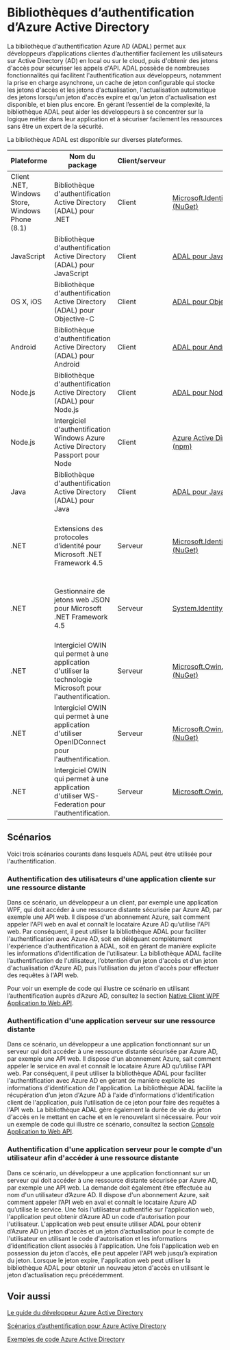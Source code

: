 <properties
   pageTitle="Bibliothèques d’authentification Azure Active Directory | Microsoft Azure"
   description="La bibliothèque d'authentification Azure AD (ADAL) permet aux développeurs d’applications clientes d’authentifier facilement les utilisateurs sur Active Directory (AD) en local ou sur le cloud, puis d'obtenir des jetons d'accès pour sécuriser les appels d'API."
   services="active-directory"
   documentationCenter=""
   authors="msmbaldwin"
   manager="mbaldwin"
   editor="mbaldwin" />
<tags
   ms.service="active-directory"
   ms.devlang="na"
   ms.topic="article"
   ms.tgt_pltfrm="na"
   ms.workload="identity"
   ms.date="11/17/2015"
   ms.author="mbaldwin" />

# Bibliothèques d’authentification d’Azure Active Directory

La bibliothèque d'authentification Azure AD (ADAL) permet aux développeurs d’applications clientes d’authentifier facilement les utilisateurs sur Active Directory (AD) en local ou sur le cloud, puis d'obtenir des jetons d'accès pour sécuriser les appels d'API. ADAL possède de nombreuses fonctionnalités qui facilitent l'authentification aux développeurs, notamment la prise en charge asynchrone, un cache de jeton configurable qui stocke les jetons d'accès et les jetons d'actualisation, l'actualisation automatique des jetons lorsqu'un jeton d'accès expire et qu’un jeton d'actualisation est disponible, et bien plus encore. En gérant l’essentiel de la complexité, la bibliothèque ADAL peut aider les développeurs à se concentrer sur la logique métier dans leur application et à sécuriser facilement les ressources sans être un expert de la sécurité.

La bibliothèque ADAL est disponible sur diverses plateformes.

|Plateforme|Nom du package|Client/serveur|Télécharger|Code source|Documentation et exemples|
|---|---|---|---|---|---|
|Client .NET, Windows Store, Windows Phone (8.1)|Bibliothèque d'authentification Active Directory (ADAL) pour .NET|Client|[Microsoft.IdentityModel.Clients.ActiveDirectory (NuGet)](https://www.nuget.org/packages/Microsoft.IdentityModel.Clients.ActiveDirectory)|[ADAL pour .NET (Github)](https://github.com/AzureAD/azure-activedirectory-library-for-dotnet)|[Documentation](https://msdn.microsoft.com/library/azure/mt417579.aspx)|
|JavaScript|Bibliothèque d'authentification Active Directory (ADAL) pour JavaScript|Client|[ADAL pour JavaScript (Github)](https://github.com/AzureAD/azure-activedirectory-library-for-js)|[ADAL pour JavaScript (Github)](https://github.com/AzureAD/azure-activedirectory-library-for-js)|Exemple : [SinglePageApp-DotNet (Github)](https://github.com/AzureADSamples/SinglePageApp-DotNet)|
|OS X, iOS|Bibliothèque d'authentification Active Directory (ADAL) pour Objective-C|Client|[ADAL pour Objective-C (CocoaPods)](https://cocoapods.org/?q=adal%20io)|[ADAL pour Objective-C (Github)](https://github.com/AzureAD/azure-activedirectory-library-for-objc)|Exemple : [NativeClient-iOS (Github)](https://github.com/AzureADSamples/NativeClient-iOS)|
|Android|Bibliothèque d'authentification Active Directory (ADAL) pour Android|Client|[ADAL pour Android (The Central Repository)](http://search.maven.org/remotecontent?filepath=com/microsoft/aad/adal/)|[ADAL pour Android (Github)](https://github.com/AzureAD/azure-activedirectory-library-for-android)|Exemple : [NativeClient-Android (Github)](https://github.com/AzureADSamples/NativeClient-Android)|
|Node.js|Bibliothèque d'authentification Active Directory (ADAL) pour Node.js|Client|[ADAL pour Node.js (npm)](https://www.npmjs.com/package/adal-node)|[ADAL pour Node.js (Github)](https://github.com/AzureAD/azure-activedirectory-library-for-nodejs)|Exemple : [WebAPI-Nodejs (Github)](https://github.com/AzureADSamples/WebAPI-Nodejs)|
|Node.js|Intergiciel d'authentification Windows Azure Active Directory Passport pour Node|Client|[Azure Active Directory Passport pour Node.js (npm)](https://www.npmjs.com/package/passport-azure-ad)|[Azure Active Directory pour Node.js (Github)](https://github.com/AzureAD/passport-azure-ad)||
|Java|Bibliothèque d'authentification Active Directory (ADAL) pour Java|Client|[ADAL pour Java (Github)](https://github.com/AzureAD/azure-activedirectory-library-for-java)|[ADAL pour Java (Github)](https://github.com/AzureAD/azure-activedirectory-library-for-java)||
|.NET|Extensions des protocoles d’identité pour Microsoft .NET Framework 4.5|Serveur|[Microsoft.IdentityModel.Protocol.Extensions (NuGet)](https://www.nuget.org/packages/Microsoft.IdentityModel.Protocol.Extensions)|[Extensions des modèles d'identité Azure AD pour .NET (Github)](https://github.com/AzureAD/azure-activedirectory-identitymodel-extensions-for-dotnet)||
|.NET|Gestionnaire de jetons web JSON pour Microsoft .NET Framework 4.5|Serveur|[System.IdentityModel.Tokens.Jwt (NuGet)](https://www.nuget.org/packages/System.IdentityModel.Tokens.Jwt)|[Extensions des modèles d'identité Azure AD pour .NET (Github)](https://github.com/AzureAD/azure-activedirectory-identitymodel-extensions-for-dotnet)||
|.NET|Intergiciel OWIN qui permet à une application d'utiliser la technologie Microsoft pour l'authentification.|Serveur|[Microsoft.Owin.Security.ActiveDirectory (NuGet)](https://www.nuget.org/packages/Microsoft.Owin.Security.ActiveDirectory/)|[OWIN (CodePlex)](http://katanaproject.codeplex.com)||
|.NET|Intergiciel OWIN qui permet à une application d'utiliser OpenIDConnect pour l'authentification.|Serveur|[Microsoft.Owin.Security.OpenIdConnect (NuGet)](https://www.nuget.org/packages/Microsoft.Owin.Security.OpenIdConnect)|[OWIN (CodePlex)](http://katanaproject.codeplex.com)|Exemple : [WebApp-OpenIDConnecty-DotNet (Github)](https://github.com/AzureADSamples/WebApp-OpenIDConnect-DotNet)|
|.NET|Intergiciel OWIN qui permet à une application d'utiliser WS-Federation pour l'authentification.|Serveur|[Microsoft.Owin.Security.WsFederation (NuGet)](https://www.nuget.org/packages/Microsoft.Owin.Security.WsFederation)|[OWIN (CodePlex)](http://katanaproject.codeplex.com)|Exemple : [WebApp-WSFederation-DotNet (Github)](https://github.com/AzureADSamples/WebApp-WSFederation-DotNet)|

## Scénarios

Voici trois scénarios courants dans lesquels ADAL peut être utilisée pour l'authentification.

### Authentification des utilisateurs d'une application cliente sur une ressource distante

Dans ce scénario, un développeur a un client, par exemple une application WPF, qui doit accéder à une ressource distante sécurisée par Azure AD, par exemple une API web. Il dispose d'un abonnement Azure, sait comment appeler l'API web en aval et connaît le locataire Azure AD qu’utilise l'API web. Par conséquent, il peut utiliser la bibliothèque ADAL pour faciliter l'authentification avec Azure AD, soit en déléguant complètement l'expérience d'authentification à ADAL, soit en gérant de manière explicite les informations d'identification de l'utilisateur. La bibliothèque ADAL facilite l’authentification de l'utilisateur, l’obtention d’un jeton d'accès et d’un jeton d'actualisation d'Azure AD, puis l’utilisation du jeton d'accès pour effectuer des requêtes à l'API web.

Pour voir un exemple de code qui illustre ce scénario en utilisant l’authentification auprès d’Azure AD, consultez la section [Native Client WPF Application to Web API](https://github.com/azureadsamples/nativeclient-dotnet).

### Authentification d'une application serveur sur une ressource distante

Dans ce scénario, un développeur a une application fonctionnant sur un serveur qui doit accéder à une ressource distante sécurisée par Azure AD, par exemple une API web. Il dispose d'un abonnement Azure, sait comment appeler le service en aval et connaît le locataire Azure AD qu’utilise l'API web. Par conséquent, il peut utiliser la bibliothèque ADAL pour faciliter l'authentification avec Azure AD en gérant de manière explicite les informations d'identification de l'application. La bibliothèque ADAL facilite la récupération d’un jeton d'Azure AD à l'aide d'informations d'identification client de l'application, puis l’utilisation de ce jeton pour faire des requêtes à l'API web. La bibliothèque ADAL gère également la durée de vie du jeton d'accès en le mettant en cache et en le renouvelant si nécessaire. Pour voir un exemple de code qui illustre ce scénario, consultez la section [Console Application to Web API](https://github.com/AzureADSamples/Daemon-DotNet).

### Authentification d'une application serveur pour le compte d'un utilisateur afin d'accéder à une ressource distante

Dans ce scénario, un développeur a une application fonctionnant sur un serveur qui doit accéder à une ressource distante sécurisée par Azure AD, par exemple une API web. La demande doit également être effectuée au nom d'un utilisateur d’Azure AD. Il dispose d'un abonnement Azure, sait comment appeler l’API web en aval et connaît le locataire Azure AD qu’utilise le service. Une fois l'utilisateur authentifié sur l'application web, l'application peut obtenir d’Azure AD un code d'autorisation pour l'utilisateur. L'application web peut ensuite utiliser ADAL pour obtenir d’Azure AD un jeton d'accès et un jeton d’actualisation pour le compte de l'utilisateur en utilisant le code d'autorisation et les informations d’identification client associés à l'application. Une fois l'application web en possession du jeton d'accès, elle peut appeler l'API web jusqu’à expiration du jeton. Lorsque le jeton expire, l'application web peut utiliser la bibliothèque ADAL pour obtenir un nouveau jeton d'accès en utilisant le jeton d’actualisation reçu précédemment.


## Voir aussi

[Le guide du développeur Azure Active Directory](active-directory-developers-guide.md)

[Scénarios d’authentification pour Azure Active Directory](active-directory-authentication-scenarios.md)

[Exemples de code Azure Active Directory](active-directory-code-samples.md)

<!---HONumber=AcomDC_1223_2015-->